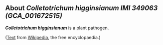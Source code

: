 About *Colletotrichum higginsianum IMI 349063 (GCA\_001672515)* 
---------------------------------------------------------------



***Colletotrichum higginsianum*** is a plant pathogen.

([Text](http://en.wikipedia.org/wiki/Colletotrichum_higginsianum) from
[Wikipedia](http://en.wikipedia.org/), the free encyclopaedia.)
